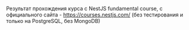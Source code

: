 Результат прохождения курса с NestJS fundamental course, с официального сайта - https://courses.nestjs.com/ (без тестирования и только на PostgreSQL, без MongoDB)
